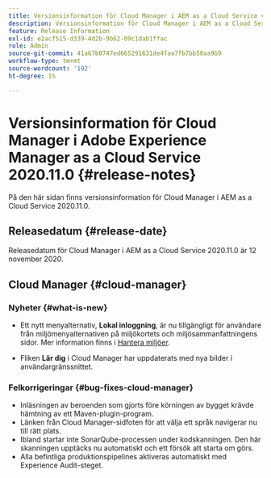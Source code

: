 ```yaml
---
title: Versionsinformation för Cloud Manager i AEM as a Cloud Service version 2020.11.0
description: Versionsinformation för Cloud Manager i AEM as a Cloud Service version 2020.11.0
feature: Release Information
exl-id: e2acf515-d339-4d2b-9b62-09c1dab1ffac
role: Admin
source-git-commit: 41a67b0747ed665291631de4faa7fb7bb50aa9b9
workflow-type: tm+mt
source-wordcount: '192'
ht-degree: 1%

---
```


# Versionsinformation för Cloud Manager i Adobe Experience Manager as a Cloud Service 2020.11.0 {#release-notes}

På den här sidan finns versionsinformation för Cloud Manager i AEM as a Cloud Service 2020.11.0.

## Releasedatum {#release-date}

Releasedatum för Cloud Manager i AEM as a Cloud Service 2020.11.0 är 12 november 2020.

## Cloud Manager {#cloud-manager}

### Nyheter {#what-is-new}

* Ett nytt menyalternativ, **Lokal inloggning**, är nu tillgängligt för användare från miljömenyalternativen på miljökortets och miljösammanfattningens sidor.
Mer information finns i [Hantera miljöer](/help/implementing/cloud-manager/manage-environments.md#login-locally).

* Fliken **Lär dig** i Cloud Manager har uppdaterats med nya bilder i användargränssnittet.

### Felkorrigeringar {#bug-fixes-cloud-manager}

* Inläsningen av beroenden som gjorts före körningen av bygget krävde hämtning av ett Maven-plugin-program.
* Länken från Cloud Manager-sidfoten för att välja ett språk navigerar nu till rätt plats.
* Ibland startar inte SonarQube-processen under kodskanningen. Den här skanningen upptäcks nu automatiskt och ett försök att starta om görs.
* Alla befintliga produktionspipelines aktiveras automatiskt med Experience Audit-steget.
